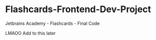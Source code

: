 # Flashcards-Frontend-Dev-Project
 Jetbrains Academy - Flashcards - Final Code


LMAOO Add to this later
